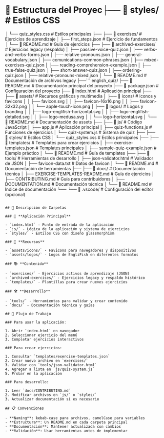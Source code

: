 # 📁 Estructura del Proyec├── 📂 styles/ # Estilos CSS

│ └── quiz_styles.css # Estilos principales
├──
├── 📂 exercises/ # Ejercicios de aprendizaje
│ ├── first_steps.json # Ejercicio de fundamentos
│ └── 📄 README.md # Guía de ejercicios
├──
├── 📂 archived-exercises/     # Ejercicios legacy (respaldo)
│   ├── passive-voice-quiz.json
│   ├── verbs-and-verbs-forms.json
│   ├── relative-pronouns.json
│   ├── general-vocabulary.json
│   ├── comunications-common-phrases.json
│   ├── mixed-exercises-quiz.json
│   ├── reading-comprehension-example.json
│   ├── true-false-quiz.json
│   ├── short-answer-quiz.json
│   ├── ordering-quiz.json
│   ├── relative-pronouns-mixed.json
│   └── 📄 README.md          # Documentación de archivos legacy
├──```
english_quiz/
├── 📄 README.md # Documentación principal del proyecto
├── 📄 package.json # Configuración del proyecto
├── 📄 index.html # Aplicación principal
├──
├── 📂 assets/ # Recursos gráficos y multimedia
│ ├── 📂 icons/ # Iconos y favicons
│ │ ├── favicon.svg
│ │ ├── favicon-16x16.png
│ │ ├── favicon-32x32.png
│ │ └── apple-touch-icon.png
│ ├── 📂 logos/ # Logos y branding
│ │ ├── logo-englifish-horizontal.svg
│ │ ├── logo-englifish-detailed.svg
│ │ ├── logo-medusa.svg
│ │ └── logo-horizontal.svg
│ └── 📄 README.md # Documentación de assets
├──
├── 📂 js/ # Código JavaScript
│ ├── app.js # Aplicación principal
│ ├── quiz-functions.js # Funciones de ejercicios
│ └── quiz-system.js # Sistema de quiz
├──
├── 📂 styles/ # Estilos CSS
│ └── quiz_styles.css # Estilos principales
├── 
├── 📂 templates/              # Templates para crear ejercicios
│   ├── exercise-templates.json    # Templates principales
│ ├── sample-quiz-example.json # Ejemplo práctico
│ └── 📄 README.md # Guía de templates
├──
├── 📂 tools/ # Herramientas de desarrollo
│ ├── json-validator.html # Validador de JSON
│ ├── favicon-data.txt # Datos de favicon
│ └── 📄 README.md # Documentación de herramientas
├──
├── 📂 docs/ # Documentación técnica
│ ├── EXERCISE-TEMPLATES-README.md # Guía de ejercicios
│ ├── CONTRIBUTING.md # Guía para contribuidores
│ ├── DOCUMENTATION.md # Documentación técnica
│ └── 📄 README.md # Índice de documentación
└──
└── 📂 .vscode/ # Configuración del editor (opcional)

```

## 🎯 Descripción de Carpetas

### 📱 **Aplicación Principal**

- `index.html` - Punto de entrada de la aplicación
- `js/` - Lógica de la aplicación y sistema de ejercicios
- `styles/` - Estilos CSS con diseño glassmorphism

### 🎨 **Recursos**

- `assets/icons/` - Favicons para navegadores y dispositivos
- `assets/logos/` - Logos de EngliFish en diferentes formatos

### 📚 **Contenido**

- `exercises/` - Ejercicios activos de aprendizaje (JSON)
- `archived-exercises/` - Ejercicios legacy y respaldo histórico
- `templates/` - Plantillas para crear nuevos ejercicios

### 🛠️ **Desarrollo**

- `tools/` - Herramientas para validar y crear contenido
- `docs/` - Documentación técnica y guías

## 🚀 Flujo de Trabajo

### Para usar la aplicación:

1. Abrir `index.html` en navegador
2. Seleccionar ejercicio del menú
3. Completar ejercicios interactivos

### Para crear ejercicios:

1. Consultar `templates/exercise-templates.json`
2. Crear nuevo archivo en `exercises/`
3. Validar con `tools/json-validator.html`
4. Agregar a lista en `js/quiz-system.js`
5. Probar en la aplicación

### Para desarrollo:

1. Leer `docs/CONTRIBUTING.md`
2. Modificar archivos en `js/` o `styles/`
3. Actualizar documentación si es necesario

## 📋 Convenciones

- **Naming**: kebab-case para archivos, camelCase para variables
- **Estructura**: Un README.md en cada carpeta principal
- **Documentación**: Mantener actualizada con cambios
- **Validación**: Usar herramientas antes de implementar
```
